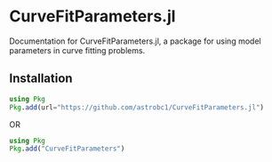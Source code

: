 CurveFitParameters.jl
=====================

Documentation for CurveFitParameters.jl, a package for using model parameters in curve fitting problems.

Installation
------------

```julia
using Pkg
Pkg.add(url="https://github.com/astrobc1/CurveFitParameters.jl")
```

OR

```julia
using Pkg
Pkg.add("CurveFitParameters")
```